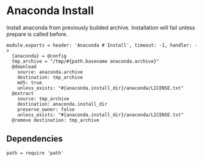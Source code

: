 
# Anaconda Install

Install anaconda from previously builded archive.
Installation will fail unless prepare is called before.

    module.exports = header: 'Anaconda # Install', timeout: -1, handler: ->
      {anaconda} = @config
      tmp_archive = "/tmp/#{path.basename anaconda.archive}"
      @download
        source: anaconda.archive
        destination: tmp_archive
        md5: true
        unless_exists: "#{anaconda.install_dir}/anaconda/LICENSE.txt"
      @extract
        source: tmp_archive
        destination: anaconda.install_dir
        preserve_owner: false
        unless_exists: "#{anaconda.install_dir}/anaconda/LICENSE.txt"
      @remove destination: tmp_archive

## Dependencies

    path = require 'path'
